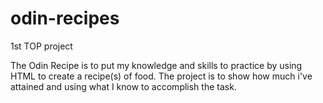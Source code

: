 # odin-recipes
1st TOP project

The Odin Recipe is to put my knowledge and skills to practice by using HTML to create a recipe(s) of food. The project is to show how much i've attained and using what I know to accomplish the task. 